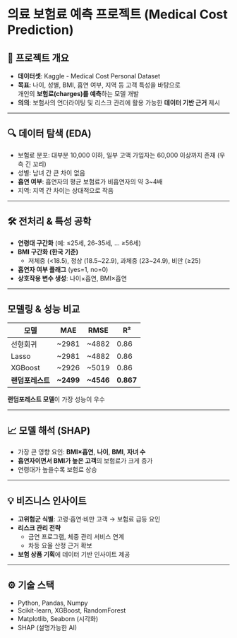 # 의료 보험료 예측 프로젝트 (Medical Cost Prediction)

## 📌 프로젝트 개요
- **데이터셋**: Kaggle - Medical Cost Personal Dataset  
- **목표**: 나이, 성별, BMI, 흡연 여부, 지역 등 고객 특성을 바탕으로  
  개인의 **보험료(charges)를 예측**하는 모델 개발  
- **의의**: 보험사의 언더라이팅 및 리스크 관리에 활용 가능한 **데이터 기반 근거** 제시  

---

## 🔍 데이터 탐색 (EDA)
- 보험료 분포: 대부분 10,000 이하, 일부 고액 가입자는 60,000 이상까지 존재 (우측 긴 꼬리)  
- 성별: 남녀 간 큰 차이 없음  
- **흡연 여부**: 흡연자의 평균 보험료가 비흡연자의 약 3~4배  
- 지역: 지역 간 차이는 상대적으로 작음  

---

## 🛠 전처리 & 특성 공학
- **연령대 구간화** (예: ≤25세, 26-35세, … ≥56세)  
- **BMI 구간화 (한국 기준)**  
  - 저체중 (<18.5), 정상 (18.5~22.9), 과체중 (23~24.9), 비만 (≥25)  
- **흡연자 여부 플래그** (yes=1, no=0)  
- **상호작용 변수 생성**: 나이×흡연, BMI×흡연  

---

##  모델링 & 성능 비교
| 모델 | MAE | RMSE | R² |
|------|------|------|----|
| 선형회귀 | ~2981 | ~4882 | 0.86 |
| Lasso | ~2981 | ~4882 | 0.86 |
| XGBoost | ~2926 | ~5019 | 0.86 |
| **랜덤포레스트** | **~2499** | **~4546** | **0.867** |

 **랜덤포레스트 모델**이 가장 성능이 우수  

---

## 📈 모델 해석 (SHAP)
- 가장 큰 영향 요인: **BMI×흡연**, **나이**, **BMI**, **자녀 수**  
- **흡연자이면서 BMI가 높은 고객**의 보험료가 크게 증가  
- 연령대가 높을수록 보험료 상승  

---

## 💡 비즈니스 인사이트
- **고위험군 식별**: 고령·흡연·비만 고객 → 보험료 급등 요인  
- **리스크 관리 전략**  
  - 금연 프로그램, 체중 관리 서비스 연계  
  - 차등 요율 산정 근거 확보  
- **보험 상품 기획**에 데이터 기반 인사이트 제공  

---

## ⚙️ 기술 스택
- Python, Pandas, Numpy  
- Scikit-learn, XGBoost, RandomForest  
- Matplotlib, Seaborn (시각화)  
- SHAP (설명가능한 AI)  
